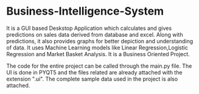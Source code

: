 # Business-Intelligence-System
It is a GUI based Deskstop Application which calculates and gives predictions on sales data derived from database and excel. Along with predictions, it also provides graphs for better depiction and understanding of data. It uses Machine Learning models like Linear Regression,Logistic Regression and Market Basket Analysis. It is a Business Oriented Project.

The code for the entire project can be called through the main.py file. The UI is done in PYQT5 and the files related are already attached with the extension ".ui".
The complete sample data used in the project is also attached. 
